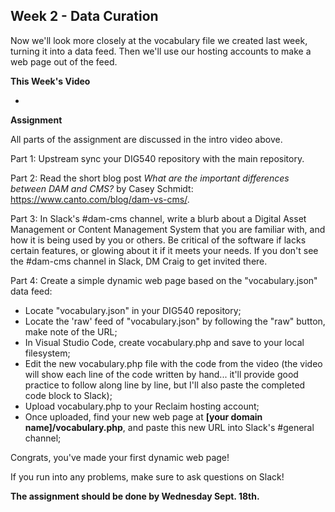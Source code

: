 ## Week 2 - Data Curation

Now we'll look more closely at the vocabulary file we created last week, turning it into a data feed. Then we'll use our hosting accounts to make a web page out of the feed.

**This Week's Video**

- 

**Assignment**

All parts of the assignment are discussed in the intro video above.

Part 1: Upstream sync your DIG540 repository with the main repository.

Part 2: Read the short blog post *What are the important differences between DAM and CMS?* by Casey Schmidt: <https://www.canto.com/blog/dam-vs-cms/>.

Part 3: In Slack's #dam-cms channel, write a blurb about a Digital Asset Management or Content Management System that you are familiar with, and how it is being used by you or others. Be critical of the software if lacks certain features, or glowing about it if it meets your needs. If you don't see the #dam-cms channel in Slack, DM Craig to get invited there.

Part 4: Create a simple dynamic web page based on the "vocabulary.json" data feed:
- Locate "vocabulary.json" in your DIG540 repository;
- Locate the 'raw' feed of "vocabulary.json" by following the "raw" button, make note of the URL;
- In Visual Studio Code, create vocabulary.php and save to your local filesystem;
- Edit the new vocabulary.php file with the code from the video (the video will show each line of the code written by hand... it'll provide good practice to follow along line by line, but I'll also paste the completed code block to Slack);
- Upload vocabulary.php to your Reclaim hosting account;
- Once uploaded, find your new web page at **[your domain name]/vocabulary.php**, and paste this new URL into Slack's #general channel;

Congrats, you've made your first dynamic web page! 

If you run into any problems, make sure to ask questions on Slack!

**The assignment should be done by Wednesday Sept. 18th.**
